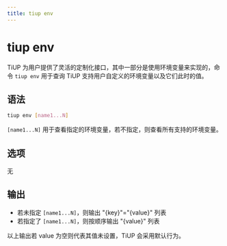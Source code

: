 ```yaml
---
title: tiup env
---
```


# tiup env

TiUP 为用户提供了灵活的定制化接口，其中一部分是使用环境变量来实现的，命令 `tiup env` 用于查询 TiUP 支持用户自定义的环境变量以及它们此时的值。

## 语法

```sh
tiup env [name1...N]
```

`[name1...N]` 用于查看指定的环境变量，若不指定，则查看所有支持的环境变量。

## 选项

无

## 输出

- 若未指定 `[name1...N]`，则输出 "{key}"="{value}" 列表
- 若指定了 `[name1...N]`，则按顺序输出 "{value}" 列表

以上输出若 value 为空则代表其值未设置，TiUP 会采用默认行为。